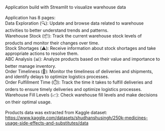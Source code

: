 Application build with Streamlit to visualize warehouse data  \
 \
Application has 8 pages: \
Data Exploration (🔍): Update and browse data related to warehouse activities to better understand trends and patterns. \
Warehouse Stock (📦): Track the current warehouse stock levels of products and monitor their changes over time. \
Stock Shortages (⚠️): Receive information about stock shortages and take appropriate actions to resolve them. \
ABC Analysis (📊): Analyze products based on their value and importance to better manage inventory. \
Order Timeliness (🚚): Monitor the timeliness of deliveries and shipments, and identify delays to optimize logistics processes. \
Order Fulfillment Time (⏱️): Track the time it takes to fulfill deliveries and orders to ensure timely deliveries and optimize logistics processes. \
Warehouse Fill Levels (📈): Check warehouse fill levels and make decisions on their optimal usage. \
 \
Products data was extracted from Kaggle dataset: 
https://www.kaggle.com/datasets/shudhanshusingh/250k-medicines-usage-side-effects-and-substitutes/data
